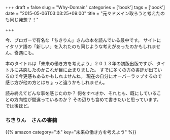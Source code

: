 +++
draft = false
slug = "Why-Domain"
categories = ['book']
tags = ['book']
date = "2015-05-06T03:03:25+09:00"
title = "元々ドメイン取ろうと考えたのも同じ発想？！"

+++

今、ブロガーで有名な「ちきりん」さんの本を読んでいる最中です。
サイトにイタリア語の「新しい」を入れたのも同じような考えがあったのかもしれません。奇遇にも。

<!--more-->

本のタイトルは「未来の働き方を考えよう」２０１３年の初版出版ですが、タイトルに共感したのかこれが目に止まりました。
すでに多くの方の書評が出ているので今更感もあるかもしれませんね。
現在の自分にオーバーラップするので感じ方が他の方とはちょっと違うかもしれません。

読み終えてどんな事を感じたのか？
何をすべきか、それとも、既にしていることの方向性が間違っているのか？
その辺りも含めて書きたいと思っています。では後ほど。

### ちきりん　さんの書籍
{{% amazon category="本" key="未来の働き方を考えよう" %}}
